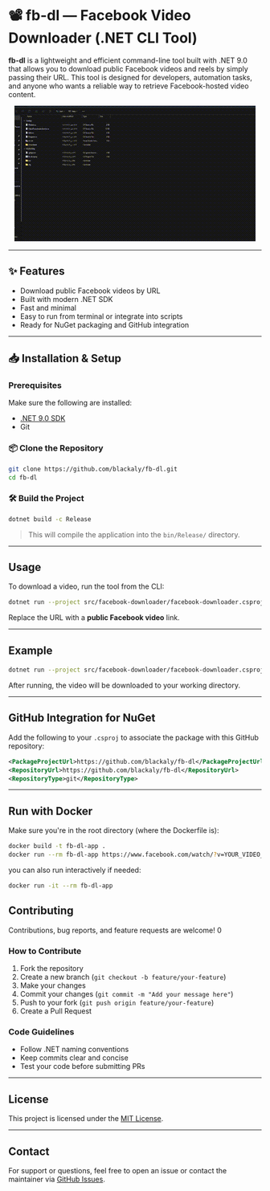 # 📽️ fb-dl — Facebook Video Downloader (.NET CLI Tool)

**fb-dl** is a lightweight and efficient command-line tool built with .NET 9.0 that allows you to download public Facebook videos and reels by simply passing their URL. This tool is designed for developers, automation tasks, and anyone who wants a reliable way to retrieve Facebook-hosted video content.

<p align="center">
    <img src="./assets/output.gif">
</p>


---

## ✨ Features

- Download public Facebook videos by URL
- Built with modern .NET SDK 
- Fast and minimal 
- Easy to run from terminal or integrate into scripts 
- Ready for NuGet packaging and GitHub integration 

---

## 📥 Installation & Setup

### Prerequisites

Make sure the following are installed:

- [.NET 9.0 SDK](https://dotnet.microsoft.com/download/dotnet)
- Git

### 📦 Clone the Repository

```bash
git clone https://github.com/blackaly/fb-dl.git
cd fb-dl
```

### 🛠️ Build the Project

```bash
dotnet build -c Release
```

> This will compile the application into the `bin/Release/` directory.

---

## Usage

To download a video, run the tool from the CLI:

```bash
dotnet run --project src/facebook-downloader/facebook-downloader.csproj -- "https://www.facebook.com/watch/?v=YOUR_VIDEO_ID"
```

Replace the URL with a **public Facebook video** link.

---

## Example

```bash
dotnet run --project src/facebook-downloader/facebook-downloader.csproj -- "https://www.facebook.com/watch/?v=123456789012345"
```

After running, the video will be downloaded to your working directory.

---

## GitHub Integration for NuGet

Add the following to your `.csproj` to associate the package with this GitHub repository:

```xml
<PackageProjectUrl>https://github.com/blackaly/fb-dl</PackageProjectUrl>
<RepositoryUrl>https://github.com/blackaly/fb-dl</RepositoryUrl>
<RepositoryType>git</RepositoryType>
```

---

## Run with Docker
Make sure you're in the root directory (where the Dockerfile is):
```bash
docker build -t fb-dl-app .
docker run --rm fb-dl-app https://www.facebook.com/watch/?v=YOUR_VIDEO_ID
```
you can also run interactively if needed:
```bash
docker run -it --rm fb-dl-app
```

## Contributing

Contributions, bug reports, and feature requests are welcome!
0
### How to Contribute

1. Fork the repository
2. Create a new branch (`git checkout -b feature/your-feature`)
3. Make your changes
4. Commit your changes (`git commit -m "Add your message here"`)
5. Push to your fork (`git push origin feature/your-feature`)
6. Create a Pull Request

### Code Guidelines

- Follow .NET naming conventions
- Keep commits clear and concise
- Test your code before submitting PRs

---

## License

This project is licensed under the [MIT License](LICENSE).

---

## Contact

For support or questions, feel free to open an issue or contact the maintainer via [GitHub Issues](https://github.com/blackaly/fb-dl/issues).
